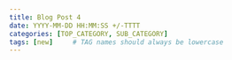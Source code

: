```yaml
---
title: Blog Post 4
date: YYYY-MM-DD HH:MM:SS +/-TTTT
categories: [TOP_CATEGORY, SUB_CATEGORY]
tags: [new]     # TAG names should always be lowercase
---
```

